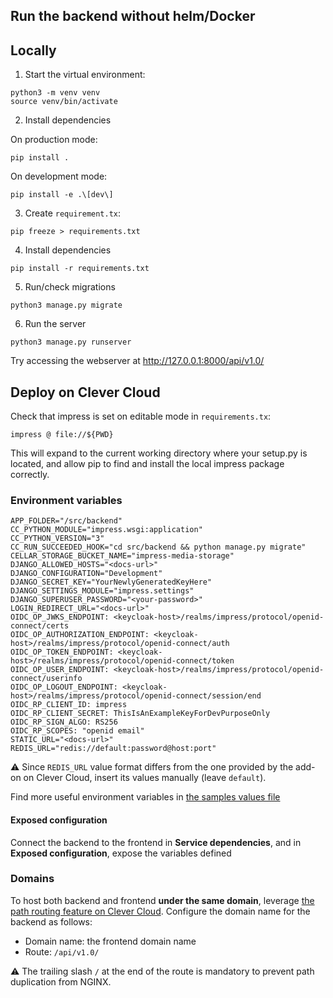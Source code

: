 
## Run the backend without helm/Docker

## Locally

1. Start the virtual environment:

```shell
python3 -m venv venv                                                         
source venv/bin/activate
```

2. Install dependencies

On production mode:

```shell
pip install .
```

On development mode:

```shell
pip install -e .\[dev\]
```

3. Create `requirement.tx`:

```shell
pip freeze > requirements.txt
```

4. Install dependencies

```shell
pip install -r requirements.txt 
```

5. Run/check migrations

```shell
python3 manage.py migrate
```

6. Run the server

```shell
python3 manage.py runserver
```

Try accessing the webserver at http://127.0.0.1:8000/api/v1.0/

## Deploy on Clever Cloud

Check that impress is set on editable mode in `requirements.tx`:

```
impress @ file://${PWD}
```

This will expand to the current working directory where your setup.py is located, and allow pip to find and install the local impress package correctly.

### Environment variables

```env
APP_FOLDER="/src/backend"
CC_PYTHON_MODULE="impress.wsgi:application"
CC_PYTHON_VERSION="3"
CC_RUN_SUCCEEDED_HOOK="cd src/backend && python manage.py migrate"
CELLAR_STORAGE_BUCKET_NAME="impress-media-storage"
DJANGO_ALLOWED_HOSTS="<docs-url>"
DJANGO_CONFIGURATION="Development"
DJANGO_SECRET_KEY="YourNewlyGeneratedKeyHere"
DJANGO_SETTINGS_MODULE="impress.settings"
DJANGO_SUPERUSER_PASSWORD="<your-password>"
LOGIN_REDIRECT_URL="<docs-url>"
OIDC_OP_JWKS_ENDPOINT: <keycloak-host>/realms/impress/protocol/openid-connect/certs
OIDC_OP_AUTHORIZATION_ENDPOINT: <keycloak-host>/realms/impress/protocol/openid-connect/auth
OIDC_OP_TOKEN_ENDPOINT: <keycloak-host>/realms/impress/protocol/openid-connect/token
OIDC_OP_USER_ENDPOINT: <keycloak-host>/realms/impress/protocol/openid-connect/userinfo
OIDC_OP_LOGOUT_ENDPOINT: <keycloak-host>/realms/impress/protocol/openid-connect/session/end
OIDC_RP_CLIENT_ID: impress
OIDC_RP_CLIENT_SECRET: ThisIsAnExampleKeyForDevPurposeOnly
OIDC_RP_SIGN_ALGO: RS256
OIDC_RP_SCOPES: "openid email"
STATIC_URL="<docs-url>"
REDIS_URL="redis://default:password@host:port"
```

⚠️ Since `REDIS_URL` value format differs from the one provided by the add-on on Clever Cloud, insert its values manually (leave `default`).

Find more useful environment variables in [the samples values file](/env.d/development/common.dist)

#### Exposed configuration

Connect the backend to the frontend in **Service dependencies**, and in **Exposed configuration**, expose the variables defined 

### Domains

To host both backend and frontend **under the same domain**, leverage [the path routing feature on Clever Cloud](https://www.clever-cloud.com/developers/doc/administrate/domain-names/#path-routing). Configure the domain name for the backend as follows:

- Domain name: the frontend domain name
- Route: `/api/v1.0/`

⚠️ The trailing slash `/` at the end of the route is mandatory to prevent path duplication from NGINX.
